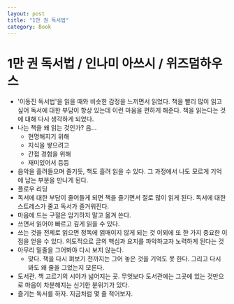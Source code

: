 ```yaml
---
layout: post
title: "1만 권 독서법"
category: Book
---
```


# 1만 권 독서법 / 인나미 아쓰시 / 위즈덤하우스

- '이동진 독서법'을 읽을 때와 비슷한 감정을 느끼면서 읽었다. 책을 빨리 많이 읽고 싶어 독서에 대한 부담이 항상 있는데 이런 마음을 편하게 해준다. 책을 읽는다는 것에 대해 다시 생각하게 되었다.
- 나는 책을 왜 읽는 것인가? 음...
     - 현명해지기 위해
     - 지식을 쌓으려고
     - 간접 경험을 위해
     - 재미있어서 등등
- 음악을 흘려들으며 즐기듯, 책도 흘려 읽을 수 있다. 그 과정에서 나도 모르게 기억에 남는 부분을 만나게 된다.
- 플로우 리딩
- 독서에 대한 부담이 줄어들게 되면 책을 즐기면서 절로 많이 읽게 된다. 독서에 대한 스트레스가 줄고 독서가 즐거워진다.
- 마음에 드는 구절은 암기하지 말고 옮겨 쓴다.
- 쓰면서 읽어야 빠르고 깊게 읽을 수 있다.
- 쓰는 것을 전제로 읽으면 정독에 얽매이지 않게 되는 것 이외에 또 한 가지 중요한 이점을 얻을 수 있다. 의도적으로 글의 핵심과 요지를 파악하고자 노력하게 된다는 것
- 아무리 밑줄을 그어봐야 다시 보지 않는다.
     - 맞다. 책을 다시 펴보기 전까지는 그어 놓은 것을 기억도 못 한다. 그리고 다시 봐도 왜 줄을 그었는지 모른다.
- 도서관. 책 고르기의 시야가 넓어지는 곳. 무엇보다 도서관에는 그곳에 있는 것만으로 마음이 차분해지는 신기한 분위기가 있다.
- 즐기는 독서를 하자. 지금처럼 몇 줄 적어보자.
